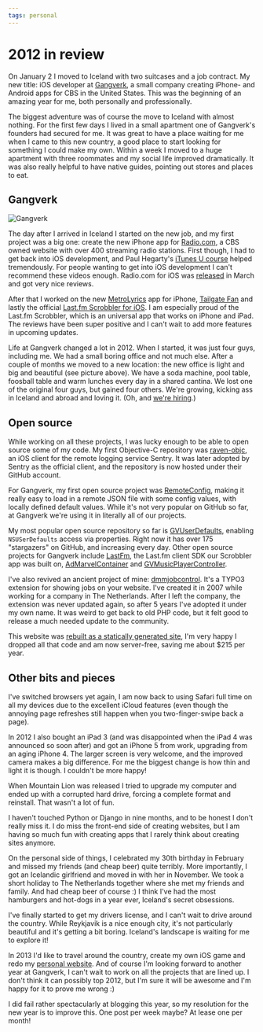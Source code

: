```yaml
---
tags: personal
---
```


# 2012 in review

On January 2 I moved to Iceland with two suitcases and a job contract. My new title: iOS developer at [Gangverk](http://gangverk.is), a small company creating iPhone- and Android apps for CBS in the United States. This was the beginning of an amazing year for me, both personally and professionally.

The biggest adventure was of course the move to Iceland with almost nothing. For the first few days I lived in a small apartment one of Gangverk's founders had secured for me. It was great to have a place waiting for me when I came to this new country, a good place to start looking for something I could make my own. Within a week I moved to a huge apartment with three roommates and my social life improved dramatically. It was also really helpful to have native guides, pointing out stores and places to eat.

## Gangverk

![Gangverk](/articles/images/gangverk.jpg)

The day after I arrived in Iceland I started on the new job, and my first project was a big one: create the new iPhone app for [Radio.com](http://www.radio.com), a CBS owned website with over 400 streaming radio stations. First though, I had to get back into iOS development, and Paul Hegarty's [iTunes U course](https://itunes.apple.com/nl/course/ipad-iphone-app-development/id495052415?l=en) helped tremendously. For people wanting to get into iOS development I can't recommend these videos enough. Radio.com for iOS was [released](https://itunes.apple.com/app/radio-com-for-iphone/id323701765?mt=8) in March and got very nice reviews.

After that I worked on the new [MetroLyrics](https://itunes.apple.com/app/metrolyrics/id547825550) app for iPhone, [Tailgate Fan](https://itunes.apple.com/us/app/tailgate-fan-mobile-companion/id462599724?mt=8) and lastly the official [Last.fm Scrobbler for iOS](https://itunes.apple.com/app/scrobbler-for-ios/id585235199?ls=1&mt=8). I am especially proud of the Last.fm Scrobbler, which is an universal app that works on iPhone and iPad. The reviews have been super positive and I can't wait to add more features in upcoming updates.

Life at Gangverk changed a lot in 2012. When I started, it was just four guys, including me. We had a small boring office and not much else. After a couple of months we moved to a new location: the new office is light and big and beautiful (see picture above). We have a soda machine, pool table, foosball table and warm lunches every day in a shared cantina. We lost one of the original four guys, but gained four others. We're growing, kicking ass in Iceland and abroad and loving it. (Oh, and [we're hiring](https://workforpie.com/companies/gangverk/).)

## Open source

While working on all these projects, I was lucky enough to be able to open source some of my code. My first Objective-C repository was [raven-objc](https://github.com/getsentry/raven-objc), an iOS client for the remote logging service Sentry. It was later adopted by Sentry as the official client, and the repository is now hosted under their GitHub account.

For Gangverk, my first open source project was [RemoteConfig](https://github.com/gangverk/RemoteConfig), making it really easy to load in a remote JSON file with some config values, with locally defined default values. While it's not very popular on GitHub so far, at Gangverk we're using it in literally all of our projects.

My most popular open source repository so far is [GVUserDefaults](https://github.com/gangverk/GVUserDefaults), enabling `NSUSerDefaults` access via properties. Right now it has over 175 "stargazers" on GitHub, and increasing every day. Other open source projects for Gangverk include [LastFm](https://github.com/gangverk/LastFm), the Last.fm client SDK our Scrobbler app was built on, [AdMarvelContainer](https://github.com/gangverk/AdMarvelContainer) and [GVMusicPlayerController](https://github.com/gangverk/GVMusicPlayerController).

I've also revived an ancient project of mine: [dmmjobcontrol](https://github.com/kevinrenskers/dmmjobcontrol). It's a TYPO3 extension for showing jobs on your website. I've created it in 2007 while working for a company in The Netherlands. After I left the company, the extension was never updated again, so after 5 years I've adopted it under my own name. It was weird to get back to old PHP code, but it felt good to release a much needed update to the community.

This website was [rebuilt as a statically generated site](/articles/2012/12/28/new-static-website/), I'm very happy I dropped all that code and am now server-free, saving me about $215 per year.

## Other bits and pieces

I've switched browsers yet again, I am now back to using Safari full time on all my devices due to the excellent iCloud features (even though the annoying page refreshes still happen when you two-finger-swipe back a page).

In 2012 I also bought an iPad 3 (and was disappointed when the iPad 4 was announced so soon after) and got an iPhone 5 from work, upgrading from an aging iPhone 4. The larger screen is very welcome, and the improved camera makes a big difference. For me the biggest change is how thin and light it is though. I couldn't be more happy!

When Mountain Lion was released I tried to upgrade my computer and ended up with a corrupted hard drive, forcing a complete format and reinstall. That wasn't a lot of fun.

I haven't touched Python or Django in nine months, and to be honest I don't really miss it. I do miss the front-end side of creating websites, but I am having so much fun with creating apps that I rarely think about creating sites anymore.

On the personal side of things, I celebrated my 30th birthday in February and missed my friends (and cheap beer) quite terribly. More importantly, I got an Icelandic girlfriend and moved in with her in November. We took a short holiday to The Netherlands together where she met my friends and family. And had cheap beer of course :) I think I've had the most hamburgers and hot-dogs in a year ever, Iceland's secret obsessions.

I've finally started to get my drivers license, and I can't wait to drive around the country. While Reykjavik is a nice enough city, it's not particularly beautiful and it's getting a bit boring. Iceland's landscape is waiting for me to explore it!

In 2013 I'd like to travel around the country, create my own iOS game and redo my [personal website](http://bolhoed.net). And of course I'm looking forward to another year at Gangverk, I can't wait to work on all the projects that are lined up. I don't think it can possibly top 2012, but I'm sure it will be awesome and I'm happy for it to prove me wrong :)

I did fail rather spectacularly at blogging this year, so my resolution for the new year is to improve this. One post per week maybe? At lease one per month!
